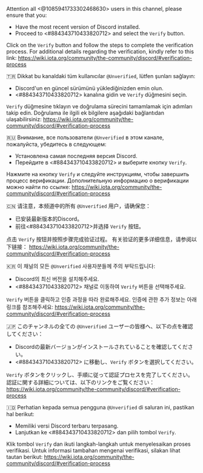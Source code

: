 Attention all <@1085941733302468630> users in this channel, please ensure that you:

- Have the most recent version of Discord installed.
- Proceed to ⁠<#884343710433820712> and select the `Verify` button.

Click on the `Verify` button and follow the steps to complete the verification process.
For additional details regarding the verification, kindly refer to this link:
<https://wiki.iota.org/community/the-community/discord/#verification-process>


🇹🇷
Dikkat bu kanaldaki tüm kullanıcılar `@Unverified`, lütfen şunları sağlayın:

- Discord'un en güncel sürümünü yüklediğinizden emin olun.
- ⁠<#884343710433820712> kanalına gidin ve `Verify` düğmesini seçin.

`Verify` düğmesine tıklayın ve doğrulama sürecini tamamlamak için adımları takip edin.
Doğrulama ile ilgili ek bilgilere aşağıdaki bağlantıdan ulaşabilirsiniz:
<https://wiki.iota.org/community/the-community/discord/#verification-process>


🇷🇺
Внимание, все пользователи `@Unverified` в этом канале, пожалуйста, убедитесь в следующем:

- Установлена самая последняя версия Discord.
- Перейдите в ⁠<#884343710433820712> и выберите кнопку `Verify`.

Нажмите на кнопку `Verify` и следуйте инструкциям, чтобы завершить процесс верификации.
Дополнительную информацию о верификации можно найти по ссылке:
<https://wiki.iota.org/community/the-community/discord/#verification-process>


🇨🇳
请注意，本频道中的所有 `@Unverified` 用户，请确保您：

- 已安装最新版本的Discord。
- 前往⁠<#884343710433820712>并选择 `Verify` 按钮。

点击 `Verify` 按钮并按照步骤完成验证过程。
有关验证的更多详细信息，请参阅以下链接：
<https://wiki.iota.org/community/the-community/discord/#verification-process>


🇰🇷
이 채널의 모든 `@Unverified` 사용자분들께 주의 부탁드립니다:

- Discord의 최신 버전을 설치해주세요.
- ⁠<#884343710433820712> 채널로 이동하여 `Verify` 버튼을 선택해주세요.

`Verify` 버튼을 클릭하고 인증 과정을 따라 완료해주세요.
인증에 관한 추가 정보는 아래 링크를 참조해주세요:
<https://wiki.iota.org/community/the-community/discord/#verification-process>


🇯🇵
このチャンネルの全ての `@Unverified` ユーザーの皆様へ、以下の点を確認してください：

- Discordの最新バージョンがインストールされていることを確認してください。
- ⁠<#884343710433820712> に移動し、`Verify` ボタンを選択してください。

`Verify` ボタンをクリックし、手順に従って認証プロセスを完了してください。
認証に関する詳細については、以下のリンクをご覧ください：
<https://wiki.iota.org/community/the-community/discord/#verification-process>


🇮🇩
Perhatian kepada semua pengguna `@Unverified` di saluran ini, pastikan hal berikut:

- Memiliki versi Discord terbaru terpasang.
- Lanjutkan ke ⁠<#884343710433820712> dan pilih tombol `Verify`.

Klik tombol `Verify` dan ikuti langkah-langkah untuk menyelesaikan proses verifikasi.
Untuk informasi tambahan mengenai verifikasi, silakan lihat tautan berikut:
<https://wiki.iota.org/community/the-community/discord/#verification-process>

